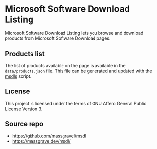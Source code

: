 Microsoft Software Download Listing
===================================
Microsoft Software Download Listing lets you browse and download products from Microsoft Software Download pages.

Products list
-------------
The list of products available on the page is available in the `data/products.json` file. This file can be generated and updated with the [msdls](https://github.com/ave9858/msdls) script.

License
-------
This project is licensed under the terms of GNU Affero General Public License Version 3.

Source repo
-----------
- https://github.com/massgravel/msdl
- https://massgrave.dev/msdl/
